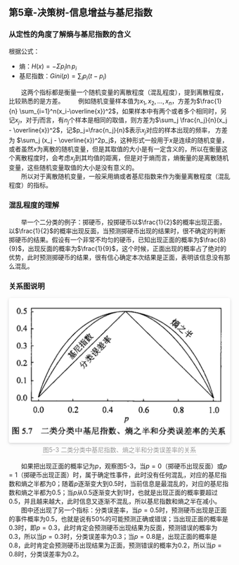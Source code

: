 ﻿## 第5章-决策树-信息增益与基尼指数

### 从定性的角度了解熵与基尼指数的含义
根据公式：  
- 熵：$H(x)=-\Sigma p_i \ln p_i$
- 基尼指数：$Gini(p) =\sum_i p_i(t-p_i)$ 

&emsp;&emsp;这两个指标都是衡量一个随机变量的离散程度（混乱程度），提到离散程度，比较熟悉的是方差。 
&emsp;&emsp;例如随机变量样本值为$x_1,x_2,\dots,x_n$，方差为$\frac{1}{n} \sum_{i=1}^n(x_i-\overline{x})^2$，如果样本中有两个或者多个相同时，另记$x_j$，对于$j$而言，有$n_j$个样本是相同的取值，则方差为$\sum_j \frac{n_j}{n}(x_j - \overline{x})^2$，记$p_j=\frac{n_j}{n}$表示$x_j$对应的样本出现的频率， 方差为 $\sum_j (x_j - \overline{x})^2p_j$，这种形式一般用于$x$是连续的随机变量，或者虽然$x$为离散的随机变量，但是其取值的大小是有一定含义的，所以在衡量这个离散程度时，会考虑$x_j$到其均值的距离，但是对于熵而言，熵衡量的是离散随机变量，这些随机变量取值的大小是没有意义的。  
&emsp;&emsp;所以对于离散随机变量，一般采用熵或者基尼指数来作为衡量离散程度（混乱程度）的指标。

### 混乱程度的理解
&emsp;&emsp;举一个二分类的例子：掷硬币，投掷硬币以$\frac{1}{2}$的概率出现正面，以$\frac{1}{2}$的概率出现反面，当预测掷硬币出现的结果时，很不确定的判断掷硬币的结果。假设有一个非常不均匀的硬币，已知出现正面的概率为$\frac{8}{9}$，出现反面的概率为$\frac{1}{9}$，这个时候，正面出现的概率占了绝对的优势，此时预测掷硬币的结果，很有信心确定本次结果是正面，表明该信息没有那么混乱。

### 关系图说明
<center>
<img style="border-radius: 0.3125em;box-shadow: 0 2px 4px 0 rgba(34,36,38,.12),0 2px 10px 0 rgba(34,36,38,.08);" src="../../../PhaseFour/Note/image/5-3-EntropyGini.png"><br><div style="color:orange; border-bottom: 1px solid #d9d9d9;display: inline-block;color: #999;padding: 2px;">图5-3 二类分类中基尼指数、熵之半和分类误差率的关系</div></center>

&emsp;&emsp;如果把出现正面的概率记为$p$，观察图5-3，当$p=0$（掷硬币出现反面）或$p=1$（掷硬币出现正面）时，属于确定性事件，此时没有任何混乱，对应的基尼指数和熵之半都为0；随着$p$逐渐变大到0.5时，当前信息是最混乱的，对应的基尼指数和熵之半都为0.5；当$p$从0.5逐渐变大到1时，也就是出现正面的概率要超过0.5，并且越来越大，此时信息又逐渐不混乱，所以基尼指数和熵之半在减小。  
&emsp;&emsp;图中还出现了另一个指标：分类误差率，当$p=0.5$时，预测硬币出现是正面的事件概率为0.5，也就是说有50%的可能预测正确或错误；当出现正面的概率是0.3时，即$p=0.3$，此时肯定会预测硬币出现结果为反面，预测错误的概率为0.3，所以当$p=0.3$时，分类误差率为0.3；当$p=0.8$是，出现正面的概率是0.8，此时肯定会预测硬币出现结果为正面，预测错误的概率为0.2，所以当$p=0.8$时，分类误差率为0.2。
